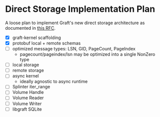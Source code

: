 # Direct Storage Implementation Plan

A loose plan to implement Graft's new direct storage architecture as documented in [this RFC].

[this RFC]: https://graft.rs/docs/rfcs/0001-direct-storage-architecture/

- [x] graft-kernel scaffolding
- [x] protobuf local + remote schemas
- [ ] optimized message types: LSN, GID, PageCount, PageIndex
  - pagecount/pageindex/lsn may be optimized into a single NonZero type
- [ ] local storage
- [ ] remote storage
- [ ] async kernel
  - ideally agnostic to async runtime
- [ ] Splinter iter_range
- [ ] Volume Handle
- [ ] Volume Reader
- [ ] Volume Writer
- [ ] libgraft SQLite
